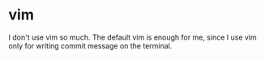 # vim

I don't use vim so much. The default vim is enough for me, since I use vim only for writing commit message on the terminal.
